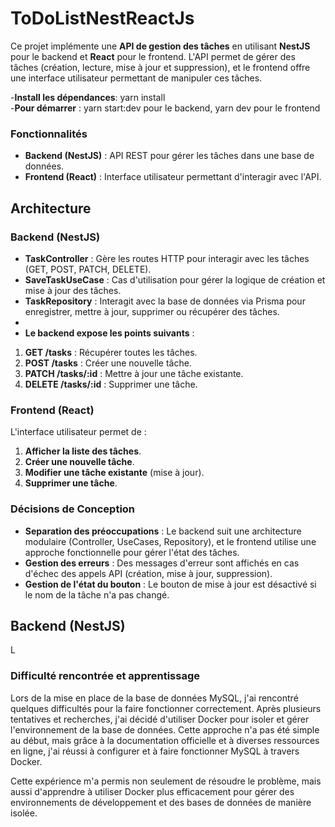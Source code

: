# ToDoListNestReactJs
Ce projet implémente une **API de gestion des tâches** en utilisant **NestJS** pour le backend et **React** pour le frontend. L'API permet de gérer des tâches (création, lecture, mise à jour et suppression), et le frontend offre une interface utilisateur permettant de manipuler ces tâches.

-**Install les dépendances**: yarn install<br>
-**Pour démarrer** : yarn start:dev pour le backend,  yarn dev pour le frontend 

### Fonctionnalités

- **Backend (NestJS)** : API REST pour gérer les tâches dans une base de données.
- **Frontend (React)** : Interface utilisateur permettant d'interagir avec l'API.

## Architecture

### Backend (NestJS)
- **TaskController** : Gère les routes HTTP pour interagir avec les tâches (GET, POST, PATCH, DELETE).
- **SaveTaskUseCase** : Cas d'utilisation pour gérer la logique de création et mise à jour des tâches.
- **TaskRepository** : Interagit avec la base de données via Prisma pour enregistrer, mettre à jour, supprimer ou récupérer des tâches.
- 
- **Le backend expose les points suivants** :
1. **GET /tasks** : Récupérer toutes les tâches.
2. **POST /tasks** : Créer une nouvelle tâche.
3. **PATCH /tasks/:id** : Mettre à jour une tâche existante.
4. **DELETE /tasks/:id** : Supprimer une tâche.


### Frontend (React)

L'interface utilisateur permet de :
1. **Afficher la liste des tâches**.
2. **Créer une nouvelle tâche**.
3. **Modifier une tâche existante** (mise à jour).
4. **Supprimer une tâche**.

### Décisions de Conception

- **Separation des préoccupations** : Le backend suit une architecture modulaire (Controller, UseCases, Repository), et le frontend utilise une approche fonctionnelle pour gérer l'état des tâches.
- **Gestion des erreurs** : Des messages d'erreur sont affichés en cas d'échec des appels API (création, mise à jour, suppression).
- **Gestion de l'état du bouton** : Le bouton de mise à jour est désactivé si le nom de la tâche n'a pas changé.

## Backend (NestJS)

L
### Difficulté rencontrée et apprentissage
Lors de la mise en place de la base de données MySQL, j'ai rencontré quelques difficultés pour la faire fonctionner correctement. Après plusieurs tentatives et recherches, j'ai décidé d'utiliser Docker pour isoler et gérer l'environnement de la base de données. Cette approche n'a pas été simple au début, mais grâce à la documentation officielle et à diverses ressources en ligne, j'ai réussi à configurer et à faire fonctionner MySQL à travers Docker.

Cette expérience m'a permis non seulement de résoudre le problème, mais aussi d'apprendre à utiliser Docker plus efficacement pour gérer des environnements de développement et des bases de données de manière isolée.
